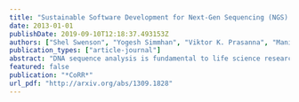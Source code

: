 ```yaml
---
title: "Sustainable Software Development for Next-Gen Sequencing (NGS) Bioinformatics on Emerging Platforms"
date: 2013-01-01
publishDate: 2019-09-10T12:18:37.493153Z
authors: ["Shel Swenson", "Yogesh Simmhan", "Viktor K. Prasanna", "Manish Parashar", "E. Jason Riedy", admin, "Richard W. Vuduc"]
publication_types: ["article-journal"]
abstract: "DNA sequence analysis is fundamental to life science research. The rapid development of next generation sequencing (NGS) technologies, and the richness and diversity of applications it makes feasible, have created an enormous gulf between the potential of this technology and the development of computational methods to realize this potential. Bridging this gap holds possibilities for broad impacts toward multiple grand challenges and offers unprecedented opportunities for software innovation and research. We argue that NGS-enabled applications need a critical mass of sustainable software to benefit from emerging computing platforms' transformative potential. Accumulating the necessary critical mass will require leaders in computational biology, bioinformatics, computer science, and computer engineering work together to identify core opportunity areas, critical software infrastructure, and software sustainability challenges. Furthermore, due to the quickly changing nature of both bioinformatics software and accelerator technology, we conclude that creating sustainable accelerated bioinformatics software means constructing a sustainable bridge between the two fields. In particular, sustained collaboration between domain developers and technology experts is needed to develop the accelerated kernels, libraries, frameworks and middleware that could provide the needed flexible link from NGS bioinformatics applications to emerging platforms."
featured: false
publication: "*CoRR*"
url_pdf: "http://arxiv.org/abs/1309.1828"
---
```


